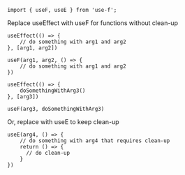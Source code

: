 ```
import { useF, useE } from 'use-f';
```
Replace useEffect with useF for functions without clean-up
```
useEffect(() => {
    // do something with arg1 and arg2
}, [arg1, arg2])

useF(arg1, arg2, () => {
    // do something with arg1 and arg2
})
```
```
useEffect(() => {
    doSomethingWithArg3()
}, [arg3])

useF(arg3, doSomethingWithArg3)
```
Or, replace with useE to keep clean-up
```
useE(arg4, () => {
    // do something with arg4 that requires clean-up
    return () => {
      // do clean-up
    }
})
```